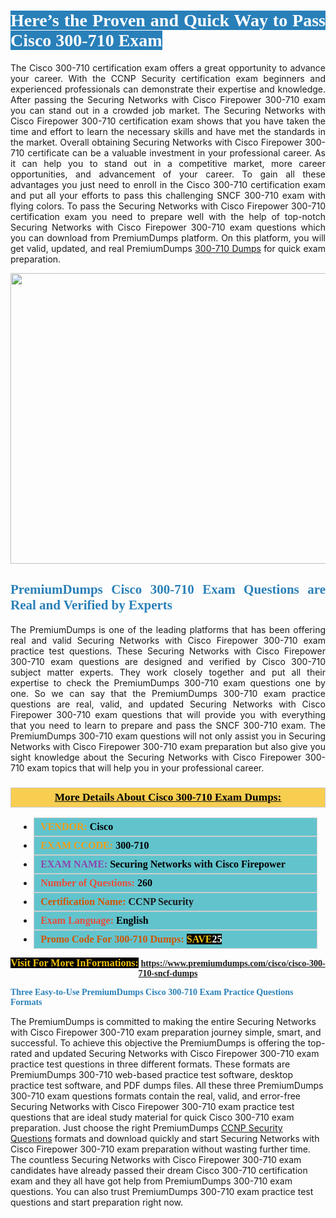 <h1 style="text-align: justify;"><span style="color:#ffffff;"><span style="font-family:Georgia,serif;"><strong><span style="background-color:#2980b9;">Here’s the Proven and Quick Way to Pass Cisco 300-710 Exam</span></strong></span></span></h1>

<p style="text-align: justify;">The Cisco 300-710 certification exam offers a great opportunity to advance your career. With the CCNP Security certification exam beginners and experienced professionals can demonstrate their expertise and knowledge. After passing the Securing Networks with Cisco Firepower 300-710 exam you can stand out in a crowded job market. The Securing Networks with Cisco Firepower 300-710 certification exam shows that you have taken the time and effort to learn the necessary skills and have met the standards in the market. Overall obtaining Securing Networks with Cisco Firepower 300-710 certificate can be a valuable investment in your professional career. As it can help you to stand out in a competitive market, more career opportunities, and advancement of your career. To gain all these advantages you just need to enroll in the Cisco 300-710 certification exam and put all your efforts to pass this challenging SNCF 300-710 exam with flying colors. To pass the Securing Networks with Cisco Firepower 300-710 certification exam you need to prepare well with the help of top-notch Securing Networks with Cisco Firepower 300-710 exam questions which you can download from PremiumDumps platform. On this platform, you will get valid, updated, and real PremiumDumps <a href="https://www.premiumdumps.com/cisco/cisco-300-710-sncf-dumps">300-710 Dumps</a> for quick exam preparation.</p>

<p style="text-align: center;"><a href="https://www.premiumdumps.com/cisco/cisco-300-710-sncf-dumps"><img alt="" src="https://i.imgur.com/KJGzbJ2.jpeg" style="width: 700px; height: 465px;" /></a></p>

<h2 style="text-align: justify;"><span style="color:#2980b9;"><span style="font-family:Georgia,serif;"><strong>PremiumDumps Cisco 300-710 Exam Questions are Real and Verified by Experts</strong></span></span></h2>

<p style="text-align: justify;">The PremiumDumps is one of the leading platforms that has been offering real and valid Securing Networks with Cisco Firepower 300-710 exam practice test questions. These Securing Networks with Cisco Firepower 300-710 exam questions are designed and verified by Cisco 300-710 subject matter experts. They work closely together and put all their expertise to check the PremiumDumps 300-710 exam questions one by one. So we can say that the PremiumDumps 300-710 exam practice questions are real, valid, and updated Securing Networks with Cisco Firepower 300-710 exam questions that will provide you with everything that you need to learn to prepare and pass the SNCF 300-710 exam. The PremiumDumps 300-710 exam questions will not only assist you in Securing Networks with Cisco Firepower 300-710 exam preparation but also give you sight knowledge about the Securing Networks with Cisco Firepower 300-710 exam topics that will help you in your professional career.</p>

<h3 style="background: #f7ce50; border: 1px solid rgb(204, 204, 204); padding: 5px 10px; text-align: center;"><span style="font-family:Georgia,serif;"><u><u><span style="color:#000000;"><span style="font-size:11pt"><span style="line-height:normal"><b><span style="font-size:13.0pt"><span cambria="">More Details About Cisco 300-710 Exam Dumps:</span></span></b></span></span></span></u></u></span></h3>

<ul>
	<li style="margin:0cm 10pt">
	<div style="background:#61c4cd; border: 1px solid rgb(204, 204, 204); padding: 5px 10px; text-align: justify;"><span style="font-family:Georgia,serif;"><span style="font-size:11pt"><span style="line-height:normal"><b><span style="font-size:12.0pt"><span new="" roman="" times=""><span style="color:#f39c12;">VENDOR:</span> <span style="color:#000000;">Cisco</span></span></span></b></span></span></span></div>
	</li>
	<li style="margin:0cm 10pt">
	<div style="background: #61c4cd; border: 1px solid rgb(204, 204, 204); padding: 5px 10px; text-align: justify;"><span style="font-family:Georgia,serif;"><span style="font-size:11pt"><span style="line-height:normal"><b><span style="font-size:12.0pt"><span new="" roman="" times=""><span style="color:#f39c12;">EXAM CCODE:</span> <span style="color:#000000;">300-710</span></span></span></b></span></span></span></div>
	</li>
	<li style="margin:0cm 10pt">
	<div style="background: #61c4cd; border: 1px solid rgb(204, 204, 204); padding: 5px 10px; text-align: justify;"><span style="font-family:Georgia,serif;"><span style="font-size:11pt"><span style="line-height:normal"><b><span style="font-size:12.0pt"><span new="" roman="" times=""><span style="color:#8e44ad;">EXAM NAME:</span> <span style="color:#000000;">Securing Networks with Cisco Firepower</span></span></span></b></span></span></span></div>
	</li>
	<li style="margin:0cm 10pt">
	<div style="background: #61c4cd; border: 1px solid rgb(204, 204, 204); padding: 5px 10px;"><span style="font-family:Georgia,serif;"><span style="font-size:11pt"><span style="line-height:normal"><b><span style="font-size:12.0pt"><span new="" roman="" times=""><span style="color:#e74c3c;">Number of Questions:</span><span style="color:#000000;"><span style="color:#f1c40f;"> </span>260</span></span></span></b></span></span></span></div>
	</li>
	<li style="margin:0cm 10pt">
	<div style="background: #61c4cd; border: 1px solid rgb(204, 204, 204); padding: 5px 10px; text-align: justify;"><span style="font-family:Georgia,serif;"><span style="font-size:11pt"><span style="line-height:normal"><b><span style="font-size:12.0pt"><span new="" roman="" times=""><span style="color:#d35400;">Certification Name:</span> CCNP Security</span></span></b></span></span></span></div>
	</li>
	<li style="margin:0cm 10pt">
	<div style="background: #61c4cd; border: 1px solid rgb(204, 204, 204); padding: 5px 10px; text-align: justify;"><span style="font-family:Georgia,serif;"><span style="font-size:11pt"><span style="line-height:normal"><b><span style="font-size:12.0pt"><span new="" roman="" times=""><span style="color:#e74c3c;">Exam Language:</span> <span style="color:#000000;">English</span></span></span></b></span></span></span></div>
	</li>
	<li style="margin:0cm 10pt">
	<div style="background: #61c4cd; border: 1px solid rgb(204, 204, 204); padding: 5px 10px;"><span style="font-family:Georgia,serif;"><span style="font-size:11pt"><span style="line-height:normal"><b><span style="font-size:12.0pt"><span new="" roman="" times=""><span style="color:#d35400;">Promo Code For 300-710 Dumps:</span><span style="color:#f1c40f;"> <span style="background-color:#000000;">SAVE</span></span><span style="color:#ffffff;"><span style="background-color:#000000;">25</span></span></span></span></b></span></span></span></div>
	</li>
</ul>

<p style="text-align: center;"><span style="font-family:Georgia,serif;"><strong><span style="font-size:16px;"><span style="color:#f1c40f;"><span style="background-color:#000000;">Visit For More InFormations:</span></span></span> <a href="https://www.premiumdumps.com/cisco/cisco-300-710-sncf-dumps">https://www.premiumdumps.com/cisco/cisco-300-710-sncf-dumps</a></strong></span></p>

<p><span style="color:#2980b9;"><span style="font-family:Georgia,serif;"><strong><strong><strong>Three Easy-to-Use PremiumDumps Cisco 300-710 Exam Practice Questions Formats</strong></strong></strong></span></span></p>

<p>The PremiumDumps is committed to making the entire Securing Networks with Cisco Firepower 300-710 exam preparation journey simple, smart, and successful. To achieve this objective the PremiumDumps is offering the top-rated and updated Securing Networks with Cisco Firepower 300-710 exam practice test questions in three different formats. These formats are PremiumDumps 300-710 web-based practice test software, desktop practice test software, and PDF dumps files. All these three PremiumDumps 300-710 exam questions formats contain the real, valid, and error-free Securing Networks with Cisco Firepower 300-710 exam practice test questions that are ideal study material for quick Cisco 300-710 exam preparation. Just choose the right PremiumDumps <a href="https://www.premiumdumps.com/cisco/ccnp-dumps">CCNP Security Questions</a> formats and download quickly and start Securing Networks with Cisco Firepower 300-710 exam preparation without wasting further time. The countless Securing Networks with Cisco Firepower 300-710 exam candidates have already passed their dream Cisco 300-710 certification exam and they all have got help from PremiumDumps 300-710 exam questions. You can also trust PremiumDumps 300-710 exam practice test questions and start preparation right now.</p>
